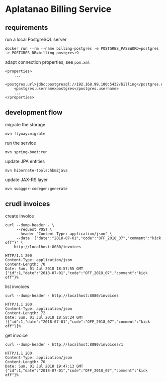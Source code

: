 # Aplatanao Billing Service

## requirements

run a local PostgreSQL server

    docker run --rm --name billing-postgres -e POSTGRES_PASSWORD=postgres -e POSTGRES_DB=billing postgres:9

adapt connection properties, see `pom.xml`

    <properties>
        ...
        <postgres.url>jdbc:postgresql://192.168.99.100:5432/billing</postgres.url>
        <postgres.username>postgres</postgres.username>
        ...
    </properties>

## development flow

migrate the storage

    mvn flyway:migrate

run the service

    mvn spring-boot:run

update JPA entities

    mvn hibernate-tools:hbm2java

update JAX-RS layer

    mvn swagger-codegen:generate

## crudl invoices

create invoice

    curl --dump-header - \
         --request POST \
         --header "Content-Type: application/json" \
         --data '{"date":"2018-07-01","code":"OFF_2018_07","comment":"kick off"}' \
        http://localhost:8080/invoices

    HTTP/1.1 200
    Content-Type: application/json
    Content-Length: 70
    Date: Sun, 01 Jul 2018 18:57:55 GMT
    {"id":1,"date":"2018-07-01","code":"OFF_2018_07","comment":"kick off"}%

list invoices

    curl --dump-header - http://localhost:8080/invoices

    HTTP/1.1 200
    Content-Type: application/json
    Content-Length: 72
    Date: Sun, 01 Jul 2018 18:58:24 GMT
    [{"id":1,"date":"2018-07-01","code":"OFF_2018_07","comment":"kick off"}]%

get invoice

    curl --dump-header - http://localhost:8080/invoices/1

    HTTP/1.1 200
    Content-Type: application/json
    Content-Length: 70
    Date: Sun, 01 Jul 2018 19:47:13 GMT
    {"id":1,"date":"2018-07-01","code":"OFF_2018_07","comment":"kick off"}%

